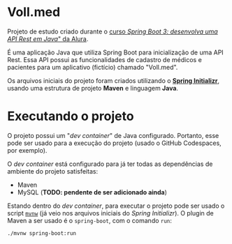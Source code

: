 # Voll.med

Projeto de estudo criado durante o [curso _Spring Boot 3: desenvolva uma API Rest em Java_" da Alura](https://www.alura.com.br/curso-online-spring-boot-3-desenvolva-api-rest-java).

É uma aplicação Java que utiliza Spring Boot para inicialização de uma API Rest. Essa API possui as funcionalidades de cadastro de médicos e pacientes para um aplicativo (fictício) chamado "Voll.med".

Os arquivos iniciais do projeto foram criados utilizando o [**Spring Initializr**](https://start.spring.io/), usando uma estrutura de projeto **Maven** e linguagem **Java**.


# Executando o projeto

O projeto possui um "_dev container_" de Java configurado. Portanto, esse pode ser usado para a execução do projeto (usado o GitHub Codespaces, por exemplo).

O _dev container_ está configurado para já ter todas as dependências de ambiente do projeto satisfeitas:
- Maven
- MySQL (**TODO: pendente de ser adicionado ainda**)

Estando dentro do _dev container_, para executar o projeto pode ser usado o script [`mvnw`](mvnw) (já veio nos arquivos iniciais do _Spring Initializr_). O plugin de Maven a ser usado é o `spring-boot`, com o comando `run`:

```bash
./mvnw spring-boot:run
```
